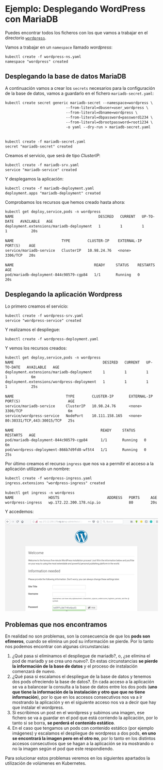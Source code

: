 # Ejemplo: Desplegando WordPress con MariaDB

Puedes encontrar todos los ficheros con los que vamos a trabajar en el directorio [`wordpress`](https://github.com/josedom24/kubernetes/tree/master/ejemplos/wordpress).

Vamos a trabajar en un `namespace` llamado *wordpress*:

    kubectl create -f wordpress-ns.yaml 
    namespace "wordpress" created

## Desplegando la base de datos MariaDB

A continuación vamos a crear los `secrets` necesarios para la configuración de la base de datos, vamos a guardarlo en el fichero `mariadb-secret.yaml`:

    kubectl create secret generic mariadb-secret --namespace=wordpress \
                                --from-literal=dbuser=user_wordpress \
                                --from-literal=dbname=wordpress \
                                --from-literal=dbpassword=password1234 \
                                --from-literal=dbrootpassword=root1234 \
                                -o yaml --dry-run > mariadb-secret.yaml


    kubectl create -f mariadb-secret.yaml 
    secret "mariadb-secret" created

Creamos el servicio, que será de tipo *ClusterIP*:

    kubectl create -f mariadb-srv.yaml 
    service "mariadb-service" created

Y desplegamos la aplicación:

    kubectl create -f mariadb-deployment.yaml 
    deployment.apps "mariadb-deployment" created

Comprobamos los recursos que hemos creado hasta ahora:

    kubectl get deploy,service,pods -n wordpress
    NAME                                       DESIRED   CURRENT   UP-TO-DATE   AVAILABLE   AGE
    deployment.extensions/mariadb-deployment   1         1         1            1           20s

    NAME                      TYPE        CLUSTER-IP    EXTERNAL-IP   PORT(S)    AGE
    service/mariadb-service   ClusterIP   10.98.24.76   <none>        3306/TCP   20s

    NAME                                     READY     STATUS    RESTARTS   AGE
    pod/mariadb-deployment-844c98579-cgp84   1/1       Running   0          20s

## Desplegando la aplicación Wordpress

Lo primero creamos el servicio:

    kubectl create -f wordpress-srv.yaml 
    service "wordpress-service" created

Y realizamos el despliegue:

    kubectl create -f wordpress-deployment.yaml 

Y vemos los recursos creados:

    kubectl get deploy,service,pods -n wordpress
    NAME                                         DESIRED   CURRENT   UP-TO-DATE   AVAILABLE   AGE
    deployment.extensions/mariadb-deployment     1         1         1            1           6m
    deployment.extensions/wordpress-deployment   1         1         1            1           25s

    NAME                        TYPE        CLUSTER-IP       EXTERNAL-IP   PORT(S)                      AGE
    service/mariadb-service     ClusterIP   10.98.24.76      <none>        3306/TCP                     6m
    service/wordpress-service   NodePort    10.111.158.165   <none>        80:30331/TCP,443:30015/TCP   25s

    NAME                                        READY     STATUS    RESTARTS   AGE
    pod/mariadb-deployment-844c98579-cgp84      1/1       Running   0          6m
    pod/wordpress-deployment-866b7d9fd8-wf5t4   1/1       Running   0          25s

Por último creamos el recurso `ingress` que nos va a permitir el acceso a la aplicación utilizando un nombre:

    kubectl create -f wordpress-ingress.yaml 
    ingress.extensions "wordpress-ingress" created

    kubectl get ingress -n wordpress
    NAME                HOSTS                      ADDRESS   PORTS     AGE
    wordpress-ingress   wp.172.22.200.178.nip.io             80        20s

Y accedemos:

![wp](img/wp1.png)

## Problemas que nos encontramos

En realidad no son problemas, son la consecuencia de que los **pods son efimeros**, cuando se elimina un pod su información se pierde. Por lo tanto nos podemos encontrar con algunas circunstancias:

1. ¿Qué pasa si eliminamos el despliegue de mariadb?, o, ¿se elimina el pod de mariadb y se crea uno nuevo?. En estas circunstancias **se pierde la información de la base de datos** y el proceso de instalación comenzará de nuevo.
2. ¿Qué pasa si escalamos el despliegue de la base de datos y tenemos dos pods ofreciendo la base de datos?. En cada acceso a la aplicación se va a balancear la consulta a la base de datos entre los dos pods (**uno que tiene la información de la instalación y otro que que no tiene información**), por lo que en los accesos consecutivos nos va a ir mostrando la aplicación y en el siguiente acceso nos va a decir que hay que instalar el wordpress.
3. Si escribimos un post en el wordpress y subimos una imagen, ese fichero se va a guardar en el pod que está corriendo la aplicación, por lo tanto si se borra, **se perderá el contenido estático**.
4. En el caso que tengamos un pods con contenido estático (por ejemplo imágenes) y escalamos el despliegue de wordpress a dos pods, **en uno se encontrará la imagen pero en el otro no**, por lo tanto en los distintos accesos consecutivos que se hagan a la aplicación se ira mostrando o no la imagen según el pod que este respondiendo.

Para solucionar estos problemas veremos en los siguientes apartados la utilización de volúmenes en Kubernetes.